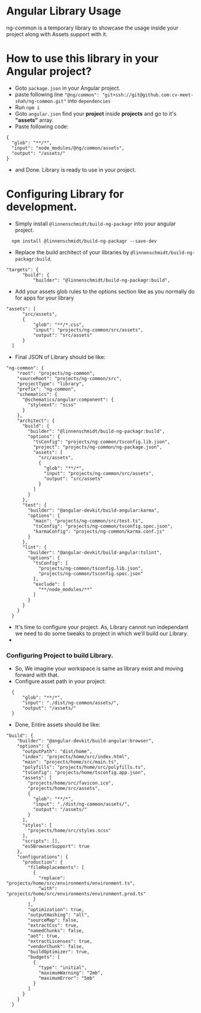 # Angular Library Usage

ng-common is a temporary library to showcase the usage inside your project along with Assets support with it.

# How to use this library in your Angular project?

  - Goto `package.json` in your Angular project.
  - paste following line `"@ng/common": "git+ssh://git@github.com:cv-meet-shah/ng-common.git"` into `dependencies`
  - Run `npm i`
  - Goto `angular.json` find your **project** inside **projects** and go to it's **"assets"** array.
  - Paste following code:
  ```
  {
    "glob": "**/*",
    "input": "node_modules/@ng/common/assets",
    "output": "/assets/"
  }
  ```
  - and Done. Library is ready to use in your project.

# Configuring Library for development.
 - Simply install `@linnenschmidt/build-ng-packagr` into your angular project.
  ```
    npm install @linnenschmidt/build-ng-packagr --save-dev 
  ```
 - Replace the build architect of your libraries by `@linnenschmidt/build-ng-packagr:build`.
  ```
  "targets": {
        "build": {
            "builder": "@linnenschmidt/build-ng-packagr:build",
  ```
  - Add your assets glob rules to the options section like as you normally do for apps for your library
  ```
 "assets": [
        "src/assets",
        {
            "glob": "**/*.css",
            "input": "projects/ng-common/src/assets",
            "output": "src/assets"
        }
    ]
  ```
  - Final JSON of Library should be like:
  ```
  "ng-common": {
      "root": "projects/ng-common",
      "sourceRoot": "projects/ng-common/src",
      "projectType": "library",
      "prefix": "ng-common",
      "schematics": {
        "@schematics/angular:component": {
          "styleext": "scss"
        }
      },
      "architect": {
        "build": {
          "builder": "@linnenschmidt/build-ng-packagr:build",
          "options": {
            "tsConfig": "projects/ng-common/tsconfig.lib.json",
            "project": "projects/ng-common/ng-package.json",
            "assets": [
              "src/assets",
              {
                "glob": "**/*",
                "input": "projects/ng-common/src/assets",
                "output": "src/assets"
              }
            ]
          }
        },
        "test": {
          "builder": "@angular-devkit/build-angular:karma",
          "options": {
            "main": "projects/ng-common/src/test.ts",
            "tsConfig": "projects/ng-common/tsconfig.spec.json",
            "karmaConfig": "projects/ng-common/karma.conf.js"
          }
        },
        "lint": {
          "builder": "@angular-devkit/build-angular:tslint",
          "options": {
            "tsConfig": [
              "projects/ng-common/tsconfig.lib.json",
              "projects/ng-common/tsconfig.spec.json"
            ],
            "exclude": [
              "**/node_modules/**"
            ]
          }
        }
      }
    }
  ```
  - It's time to configure your project. As, Library cannot run independant we need to do some tweaks to project in which we'll build our Library.
  - 
### Configuring Project to build Library.
  - So, We imagine your workspace is same as library exist and moving forward with that.
  - Configure asset path in your project:
  ```
    {
        "glob": "**/*",
        "input": "./dist/ng-common/assets/",
        "output": "/assets/"
    }
  ```
  - Done, Entire assets should be like:
  ```
  "build": {
      "builder": "@angular-devkit/build-angular:browser",
      "options": {
        "outputPath": "dist/home",
        "index": "projects/home/src/index.html",
        "main": "projects/home/src/main.ts",
        "polyfills": "projects/home/src/polyfills.ts",
        "tsConfig": "projects/home/tsconfig.app.json",
        "assets": [
          "projects/home/src/favicon.ico",
          "projects/home/src/assets",
          {
            "glob": "**/*",
            "input": "./dist/ng-common/assets/",
            "output": "/assets/"
          }
        ],
        "styles": [
          "projects/home/src/styles.scss"
        ],
        "scripts": [],
        "es5BrowserSupport": true
      },
      "configurations": {
        "production": {
          "fileReplacements": [
            {
              "replace": "projects/home/src/environments/environment.ts",
              "with": "projects/home/src/environments/environment.prod.ts"
            }
          ],
          "optimization": true,
          "outputHashing": "all",
          "sourceMap": false,
          "extractCss": true,
          "namedChunks": false,
          "aot": true,
          "extractLicenses": true,
          "vendorChunk": false,
          "buildOptimizer": true,
          "budgets": [
            {
              "type": "initial",
              "maximumWarning": "2mb",
              "maximumError": "5mb"
            }
          ]
        }
      }
    }
  ```
  